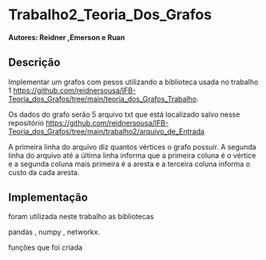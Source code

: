 # Trabalho2_Teoria_Dos_Grafos

#### Autores: Reidner ,Emerson e Ruan

## Descrição

Implementar um  grafos com pesos utilizando a biblioteca usada no trabalho 1 https://github.com/reidnersousa/IFB-Teoria_dos_Grafos/tree/main/teoria_dos_Grafos_Trabalho.

Os dados do grafo serão 5 arquivo txt que está localizado salvo nesse repositório https://github.com/reidnersousa/IFB-Teoria_dos_Grafos/tree/main/trabalho2/arquivo_de_Entrada



A primeira linha do arquivo diz quantos vértices o  grafo possuir.
A segunda linha do arquivo até a última linha informa que a primeira coluna é o vértice e a  segunda coluna  mais primeira é a aresta e a terceira coluna informa o custo  da  cada aresta.

## Implementação 

foram utilizada neste trabalho as bibliotecas

pandas , numpy , networkx.

funções que foi criada 

